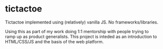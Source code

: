 # tictactoe
Tictactoe implemented using (relatively) vanilla JS. No frameworks/libraries.

Using this as part of my work doing 1:1 mentorship with people trying to ramp up as product generalists.
This project is inteded as an introduction to HTML/CSS/JS and the basis of the web platform.
